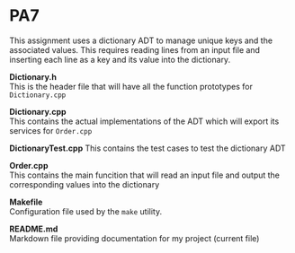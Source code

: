 # PA7

This assignment uses a dictionary ADT to manage unique keys and the associated values. This requires reading lines from an input file and inserting each line as a key and its value into the dictionary.  


**Dictionary.h**  
This is the header file that will have all the function prototypes for `Dictionary.cpp` 

**Dictionary.cpp**  
This contains the actual implementations of the ADT which will export its services for `Order.cpp` 

**DictionaryTest.cpp** 
This contains the test cases to test the dictionary ADT 

**Order.cpp**  
This contains the main funcition that will read an input file and output the corresponding values into the dictionary  

**Makefile**  
Configuration file used by the `make` utility.  

**README.md**  
Markdown file providing documentation for my project (current file) 